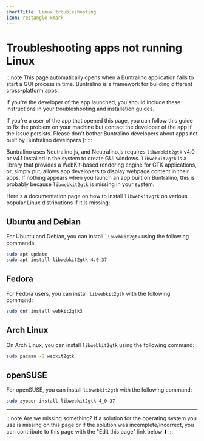 ```yaml
---
shortTitle: Linux troubleshooting
icon: rectangle-xmark
---
```


# Troubleshooting apps not running Linux

:::note
This page automatically opens when a Buntralino application fails to start a GUI process in time. Buntralino is a framework for building different cross-platform apps.

If you're the developer of the app launched, you should include these instructions in your troubleshooting and installation guides.

If you're a user of the app that opened this page, you can follow this guide to fix the problem on your machine but contact the developer of the app if the issue persists. Please don't bother Buntralino developers about apps not built by Buntralino developers (:
:::

Buntralino uses Neutralino.js, and Neutralino.js requires `libwebkit2gtk` v4.0 or v4.1 installed in the system to create GUI windows. `libwebkit2gtk` is a library that provides a WebKit-based rendering engine for GTK applications, or, simply put, allows app developers to display webpage content in their apps. If nothing appears when you launch an app built on Buntralino, this is probably because `libwebkit2gtk` is missing in your system.

Here's a documentation page on how to install `libwebkit2gtk` on various popular Linux distributions if it is missing:

## Ubuntu and Debian

For Ubuntu and Debian, you can install `libwebkit2gtk` using the following commands:

```bash
sudo apt update
sudo apt install libwebkit2gtk-4.0-37
```

## Fedora

For Fedora users, you can install `libwebkit2gtk` with the following command:

```bash
sudo dnf install webkit2gtk3
```

## Arch Linux

On Arch Linux, you can install `libwebkit2gtk` using the following command:

```bash
sudo pacman -S webkit2gtk
```

## openSUSE

For openSUSE, you can install `libwebkit2gtk` with the following command:

```bash
sudo zypper install libwebkit2gtk-4_0-37
```

---

:::note Are we missing something?
If a solution for the operating system you use is missing on this page or if the solution was incomplete/incorrect, you can contribute to this page with the "Edit this page" link below ⬇️
:::